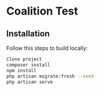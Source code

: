 # Coalition Test

## Installation

Follow this steps to build locally:

```sh
Clone project
composer install
npm install
php artisan migrate:fresh --seed
php artisan serve
```



